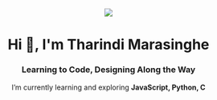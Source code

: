 <h1 align="center">
    <img src="https://readme-typing-svg.herokuapp.com/?font=Source+Code+Pro&color=00FF00&size=35&center=true&vCenter=true&width=500&height=70&duration=4000&lines=Hello+There!;+I'm+Tharindi+Marasinghe!;" />
</h1>

<h1 align="center">Hi 👋, I'm Tharindi Marasinghe</h1>
<h3 align="center">Learning to Code, Designing Along the Way</h3>

<div align="center">
 
  I’m currently learning and exploring <b>JavaScript, Python, C</b>

</div>

